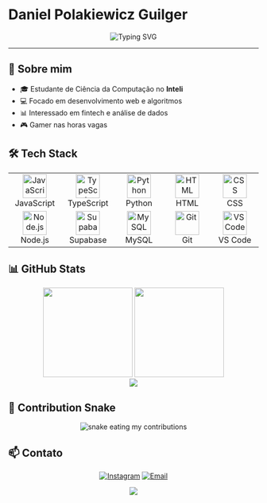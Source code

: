 # Daniel Polakiewicz Guilger

<div align="center">

<img src="https://readme-typing-svg.herokuapp.com/?font=Fira+Code&weight=500&size=28&duration=3000&pause=1000&center=true&vCenter=true&width=500&height=60&lines=Full+Stack+Developer;Computer+Science+Student;Inteli" alt="Typing SVG" />

</div>

---

## 🎯 Sobre mim

- 🎓 Estudante de Ciência da Computação no **Inteli**
- 💻 Focado em desenvolvimento web e algoritmos
- 📊 Interessado em fintech e análise de dados
- 🎮 Gamer nas horas vagas

## 🛠️ Tech Stack

<table align="center">
  <tr>
    <td align="center" width="96">
      <img src="https://skillicons.dev/icons?i=js" width="48" height="48" alt="JavaScript" />
      <br>JavaScript
    </td>
    <td align="center" width="96">
      <img src="https://skillicons.dev/icons?i=ts" width="48" height="48" alt="TypeScript" />
      <br>TypeScript
    </td>
    <td align="center" width="96">
      <img src="https://skillicons.dev/icons?i=python" width="48" height="48" alt="Python" />
      <br>Python
    </td>
    <td align="center" width="96">
      <img src="https://skillicons.dev/icons?i=html" width="48" height="48" alt="HTML" />
      <br>HTML
    </td>
    <td align="center" width="96">
      <img src="https://skillicons.dev/icons?i=css" width="48" height="48" alt="CSS" />
      <br>CSS
    </td>
  </tr>
  <tr>
    <td align="center" width="96">
      <img src="https://skillicons.dev/icons?i=nodejs" width="48" height="48" alt="Node.js" />
      <br>Node.js
    </td>
    <td align="center" width="96">
      <img src="https://skillicons.dev/icons?i=supabase" width="48" height="48" alt="Supabase" />
      <br>Supabase
    </td>
    <td align="center" width="96">
      <img src="https://skillicons.dev/icons?i=mysql" width="48" height="48" alt="MySQL" />
      <br>MySQL
    </td>
    <td align="center" width="96">
      <img src="https://skillicons.dev/icons?i=git" width="48" height="48" alt="Git" />
      <br>Git
    </td>
    <td align="center" width="96">
      <img src="https://skillicons.dev/icons?i=vscode" width="48" height="48" alt="VS Code" />
      <br>VS Code
    </td>
  </tr>
</table>

## 📊 GitHub Stats

<div align="center">
  <img height="180em" src="https://github-readme-stats.vercel.app/api?username=DanGuilger&show_icons=true&theme=radical&include_all_commits=true&count_private=true&hide_border=true"/>
  <img height="180em" src="https://github-readme-stats.vercel.app/api/top-langs/?username=DanGuilger&layout=compact&langs_count=8&theme=radical&hide_border=true"/>
</div>

<div align="center">
  <img src="https://github-readme-streak-stats.herokuapp.com/?user=DanGuilger&theme=radical&hide_border=true" />
</div>

## 🐍 Contribution Snake

<div align="center">
  <img alt="snake eating my contributions" src="https://raw.githubusercontent.com/DanGuilger/DanGuilger/output/github-contribution-grid-snake.svg" />
</div>

## 📫 Contato

<div align="center">

[![Instagram](https://img.shields.io/badge/-Instagram-E4405F?style=for-the-badge&logo=instagram&logoColor=white)](https://instagram.com/guilgerdaniel)
[![Email](https://img.shields.io/badge/-Email-D14836?style=for-the-badge&logo=gmail&logoColor=white)](mailto:danielpolakguilger@gmail.com)

![](https://komarev.com/ghpvc/?username=DanGuilger&color=ff6b6b&style=flat)

</div>

